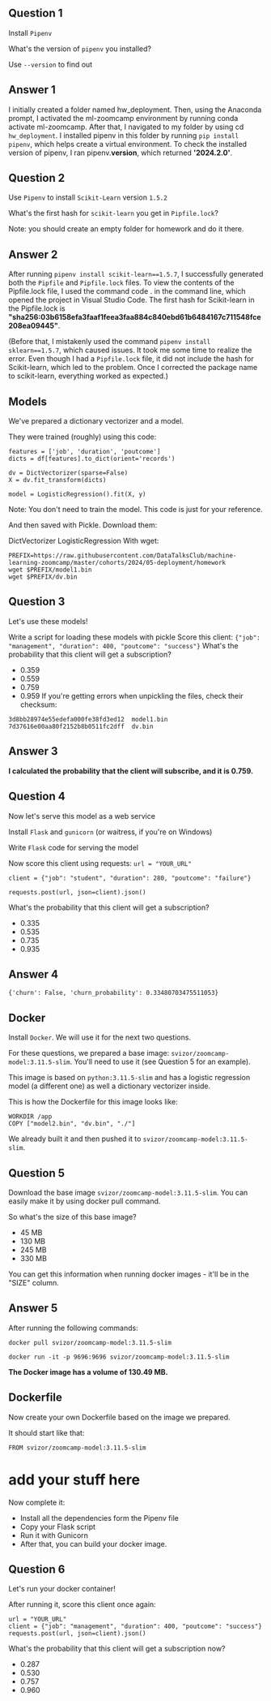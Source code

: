 ## Question 1
Install ```Pipenv```

What's the version of ```pipenv``` you installed?

Use ```--version``` to find out

## Answer 1 

I initially created a folder named hw_deployment. Then, using the Anaconda prompt, I activated the ml-zoomcamp environment by running conda activate ml-zoomcamp. After that, I navigated to my folder by using cd ```hw_deployment```. I installed pipenv in this folder by running ```pip install pipenv```, which helps create a virtual environment. To check the installed version of pipenv, I ran pipenv.__version__, which returned __'2024.2.0'__.

## Question 2
Use ```Pipenv``` to install ```Scikit-Learn``` version ```1.5.2```

What's the first hash for ```scikit-learn``` you get in ```Pipfile.lock```?

Note: you should create an empty folder for homework and do it there.

## Answer 2

After running ```pipenv install scikit-learn==1.5.7```, I successfully generated both the ```Pipfile``` and ```Pipfile.lock``` files. To view the contents of the Pipfile.lock file, I used the command code . in the command line, which opened the project in Visual Studio Code. The first hash for Scikit-learn in the Pipfile.lock is __"sha256:03b6158efa3faaf1feea3faa884c840ebd61b6484167c711548fce208ea09445"__. 



(Before that, I mistakenly used the command ```pipenv install sklearn==1.5.7```, which caused issues. It took me some time to realize the error. Even though I had a ```Pipfile.lock``` file, it did not include the hash for Scikit-learn, which led to the problem. Once I corrected the package name to scikit-learn, everything worked as expected.)

## Models
We've prepared a dictionary vectorizer and a model.

They were trained (roughly) using this code:

```
features = ['job', 'duration', 'poutcome']
dicts = df[features].to_dict(orient='records')

dv = DictVectorizer(sparse=False)
X = dv.fit_transform(dicts)

model = LogisticRegression().fit(X, y)
```

Note: You don't need to train the model. This code is just for your reference.

And then saved with Pickle. Download them:

DictVectorizer
LogisticRegression
With wget:

```
PREFIX=https://raw.githubusercontent.com/DataTalksClub/machine-learning-zoomcamp/master/cohorts/2024/05-deployment/homework
wget $PREFIX/model1.bin
wget $PREFIX/dv.bin
```
## Question 3
Let's use these models!

Write a script for loading these models with pickle
Score this client:
```{"job": "management", "duration": 400, "poutcome": "success"}```
What's the probability that this client will get a subscription?

- 0.359
- 0.559
- 0.759
- 0.959
If you're getting errors when unpickling the files, check their checksum:

```$ md5sum model1.bin dv.bin
3d8bb28974e55edefa000fe38fd3ed12  model1.bin
7d37616e00aa80f2152b8b0511fc2dff  dv.bin
```

## Answer 3

__I calculated the probability that the client will subscribe, and it is 0.759.__

## Question 4
Now let's serve this model as a web service

Install ```Flask``` and ```gunicorn``` (or waitress, if you're on Windows)

Write ```Flask``` code for serving the model

Now score this client using requests:
```url = "YOUR_URL"```

```client = {"job": "student", "duration": 280, "poutcome": "failure"}```

```requests.post(url, json=client).json()```

What's the probability that this client will get a subscription?
- 0.335
- 0.535
- 0.735
- 0.935

## Answer 4 

```{'churn': False, 'churn_probability': 0.33480703475511053}```

## Docker

Install ```Docker```. We will use it for the next two questions.

For these questions, we prepared a base image: ```svizor/zoomcamp-model:3.11.5-slim```. You'll need to use it (see Question 5 for an example).

This image is based on ```python:3.11.5-slim``` and has a logistic regression model (a different one) as well a dictionary vectorizer inside.

This is how the Dockerfile for this image looks like:

```FROM python:3.11.5-slim
WORKDIR /app
COPY ["model2.bin", "dv.bin", "./"]
```
We already built it and then pushed it to ```svizor/zoomcamp-model:3.11.5-slim```.

## Question 5

Download the base image ```svizor/zoomcamp-model:3.11.5-slim```. You can easily make it by using docker pull command.

So what's the size of this base image?

- 45 MB
- 130 MB
- 245 MB
- 330 MB

You can get this information when running docker images - it'll be in the "SIZE" column.

## Answer 5
After running the following commands: 

```docker pull svizor/zoomcamp-model:3.11.5-slim```

```docker run -it -p 9696:9696 svizor/zoomcamp-model:3.11.5-slim```

__The Docker image has a volume of 130.49 MB.__

## Dockerfile
Now create your own Dockerfile based on the image we prepared.

It should start like that:

```FROM svizor/zoomcamp-model:3.11.5-slim```
# add your stuff here
Now complete it:

- Install all the dependencies form the Pipenv file
- Copy your Flask script
- Run it with Gunicorn
- After that, you can build your docker image.

## Question 6
Let's run your docker container!

After running it, score this client once again:
```
url = "YOUR_URL"
client = {"job": "management", "duration": 400, "poutcome": "success"}
requests.post(url, json=client).json()
```
What's the probability that this client will get a subscription now?

- 0.287
- 0.530
- 0.757
- 0.960
